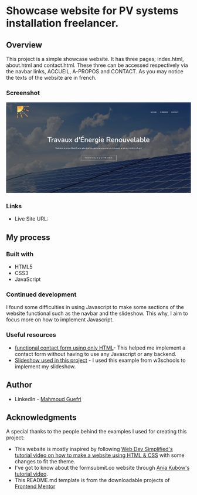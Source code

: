 # Showcase website for PV systems installation freelancer.

## Overview
This project is a simple showcase website. It has three pages; index.html, about.html and contact.html. These three can be accessed respectively via the navbar links, ACCUEIL, A-PROPOS and CONTACT. As you may notice the texts of the website are in french.

### Screenshot
![Screenshot of the first section of website](ScreenshotDHMEnergy.png)

### Links

- Live Site URL:

## My process

### Built with
- HTML5
- CSS3
- JavaScript

### Continued development 

I found some difficulties in using Javascript to make some sections of the website functional such as the navbar and the slideshow. This why, I aim to focus more on how to implement Javascript. 

### Useful resources

- [functional contact form using only HTML](https://formsubmit.co/)- This helped me implement a contact form without having to use any Javascript or any backend.  
- [Slideshow used in this project](https://www.w3schools.com/howto/howto_js_slideshow.asp) - I used this example from w3schools to implement my slideshow.

## Author
- LinkedIn - [Mahmoud Guefri](https://www.linkedin.com/in/mahmoud-guefri-6b0269193/)

## Acknowledgments
A special thanks to the people behind the examples I used for creating this project: 
- This website is mostly inspired by following [Web Dev Simplified's tutorial video on how to make a website using HTML & CSS](https://www.youtube.com/watch?v=oYRda7UtuhA&list=WL&index=5&t=2215s) with some changes to fit the theme. 
- I've got to know about the formsubmit.co website through [Ania Kubów's tutorial video](https://www.youtube.com/watch?v=r4RQ38EoLds&t=323s).
- This README.md template is from the downloadable projects of [Frontend Mentor](https://www.frontendmentor.io/)